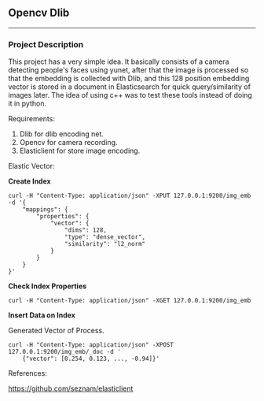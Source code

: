## Opencv Dlib

---

### Project Description

This project has a very simple idea. It basically consists of a camera detecting people's faces using yunet, after that the image is processed so that the embedding is collected with Dlib, and this 128 position embedding vector is stored in a document in Elasticsearch for quick query/similarity of images later.
The idea of ​​using c++ was to test these tools instead of doing it in python.

Requirements:

1. Dlib for dlib encoding net.
2. Opencv for camera recording.
3. Elasticlient for store image encoding.

Elastic Vector:

**Create Index**

```
curl -H "Content-Type: application/json" -XPUT 127.0.0.1:9200/img_emb -d '{
    "mappings": {
        "properties": {
            "vector": {
                "dims": 128,
                "type": "dense_vector",
                "similarity": "l2_norm"
            }
        }
    }
}'
```

**Check Index Properties**

```
curl -H "Content-Type: application/json" -XGET 127.0.0.1:9200/img_emb
```

**Insert Data on Index**

Generated Vector of Process.

```
curl -H "Content-Type: application/json" -XPOST 127.0.0.1:9200/img_emb/_doc -d '
    {"vector": [0.254, 0.123, ..., -0.94]}'
```

References:

https://github.com/seznam/elasticlient
